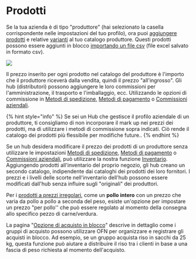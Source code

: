 # Prodotti

Se la tua azienda è di tipo "produttore" \(hai selezionato la casella corrispondente nelle impostazioni del tuo profilo\), ora puoi [aggiungere prodotti](https://app.gitbook.com/@ofn-user-guide/s/ofn-user-guide-master/~/drafts/-MRX08-xdvlryjdu7kRS/v/it/basic-features/products-1/products) e relative [varianti](https://app.gitbook.com/@ofn-user-guide/s/ofn-user-guide-master/~/drafts/-MRX08-xdvlryjdu7kRS/v/it/basic-features/products-1/product-variants) al tuo catalogo produttore. Questi prodotti possono essere aggiunti in blocco [importando un file csv](https://app.gitbook.com/@ofn-user-guide/s/ofn-user-guide-master/~/drafts/-MRX08-xdvlryjdu7kRS/v/it/basic-features/products-1/product-and-inventory-import) \(file excel salvato in formato csv\).

![](../../.gitbook/assets/products1.jpg)

Il prezzo inserito per ogni prodotto nel catalogo del produttore è l'importo che il produttore riceverà dalla vendita, quindi il prezzo "all'ingrosso". Gli hub \(distributori\) possono aggiungere le loro commissioni per l'amministrazione, il trasporto e l'imballaggio, ecc. Utilizzando le opzioni di commissione in [Metodi di spedizione,](https://app.gitbook.com/@ofn-user-guide/s/ofn-user-guide-master/~/drafts/-MRX08-xdvlryjdu7kRS/v/it/basic-features/shopfront/shipping-methods) [Metodi di pagamento](https://app.gitbook.com/@ofn-user-guide/s/ofn-user-guide-master/~/drafts/-MRX08-xdvlryjdu7kRS/v/it/basic-features/shopfront/payment-methods) o [Commissioni aziendali](https://app.gitbook.com/@ofn-user-guide/s/ofn-user-guide-master/~/drafts/-MRX08-xdvlryjdu7kRS/v/it/basic-features/shopfront/enterprise-fees).

{% hint style="info" %}
Se sei un Hub che gestisce il profilo aziendale di un produttore, ti consigliamo di non incorporare il mark up nei prezzi dei prodotti, ma di utilizzare i metodi di commissione sopra indicati. Ciò rende il catalogo dei prodotti più flessibile per modifiche future..
{% endhint %}

Se un hub desidera modificare il prezzo dei prodotti di un produttore senza utilizzare le impostazioni  [Metodi di spedizione,](https://app.gitbook.com/@ofn-user-guide/s/ofn-user-guide-master/~/drafts/-MRX08-xdvlryjdu7kRS/v/it/basic-features/shopfront/shipping-methods) [Metodi di pagamento](https://app.gitbook.com/@ofn-user-guide/s/ofn-user-guide-master/~/drafts/-MRX08-xdvlryjdu7kRS/v/it/basic-features/shopfront/payment-methods) o [Commissioni aziendali](https://app.gitbook.com/@ofn-user-guide/s/ofn-user-guide-master/~/drafts/-MRX08-xdvlryjdu7kRS/v/it/basic-features/shopfront/enterprise-fees),  può utilizzare la nostra funzione [Inventario](https://app.gitbook.com/@ofn-user-guide/s/ofn-user-guide-master/~/drafts/-MRX08-xdvlryjdu7kRS/v/it/basic-features/products-1/inventory-tool). Aggiungendo prodotti all'inventario del proprio negozio, gli hub creano un secondo catalogo, indipendente dai cataloghi dei prodotti dei loro fornitori. I prezzi e i livelli delle scorte nell'inventario dell'hub possono essere modificati dall'hub senza influire sugli "originali" dei produttori.

Per i [prodotti a prezzi irregolari](https://app.gitbook.com/@ofn-user-guide/s/ofn-user-guide-master/~/drafts/-MRX08-xdvlryjdu7kRS/v/it/basic-features/products-1/pricing-irregular-items-kg), come un **pollo intero** con un prezzo che varia da pollo a pollo a seconda del peso, esiste un'opzione per impostare un prezzo "per pollo'' che può essere regolato al momento della consegna allo specifico pezzo di carne/verdura.

La pagina "[Opzione di acquisto in blocco](https://app.gitbook.com/@ofn-user-guide/s/ofn-user-guide-master/~/drafts/-MRX08-xdvlryjdu7kRS/v/it/basic-features/products-1/group-buy-for-bulk-ordering)" descrive in dettaglio come i gruppi di acquisto possono utilizzare OFN per organizzare e registrare gli acquisti in blocco. Ad esempio, se un gruppo acquista riso in sacchi da 25 kg, questa funzione può aiutare a distribuire il riso tra i clienti in base a una fascia di peso richiesta al momento dell'acquisto.


